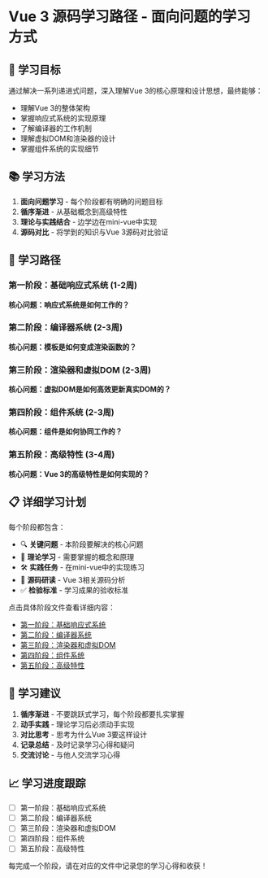 # Vue 3 源码学习路径 - 面向问题的学习方式

## 🎯 学习目标

通过解决一系列递进式问题，深入理解Vue 3的核心原理和设计思想，最终能够：
- 理解Vue 3的整体架构
- 掌握响应式系统的实现原理
- 了解编译器的工作机制
- 理解虚拟DOM和渲染器的设计
- 掌握组件系统的实现细节

## 📚 学习方法

1. **面向问题学习** - 每个阶段都有明确的问题目标
2. **循序渐进** - 从基础概念到高级特性
3. **理论与实践结合** - 边学边在mini-vue中实现
4. **源码对比** - 将学到的知识与Vue 3源码对比验证

## 🚀 学习路径

### 第一阶段：基础响应式系统 (1-2周)
**核心问题：响应式系统是如何工作的？**

### 第二阶段：编译器系统 (2-3周)  
**核心问题：模板是如何变成渲染函数的？**

### 第三阶段：渲染器和虚拟DOM (2-3周)
**核心问题：虚拟DOM是如何高效更新真实DOM的？**

### 第四阶段：组件系统 (2-3周)
**核心问题：组件是如何协同工作的？**

### 第五阶段：高级特性 (3-4周)
**核心问题：Vue 3的高级特性是如何实现的？**

## 📋 详细学习计划

每个阶段都包含：
- 🔍 **关键问题** - 本阶段要解决的核心问题
- 📖 **理论学习** - 需要掌握的概念和原理
- 🛠️ **实践任务** - 在mini-vue中的实现练习
- 🔬 **源码研读** - Vue 3相关源码分析
- ✅ **检验标准** - 学习成果的验收标准

点击具体阶段文件查看详细内容：
- [第一阶段：基础响应式系统](./第一阶段-响应式系统.md)
- [第二阶段：编译器系统](./第二阶段-编译器系统.md)
- [第三阶段：渲染器和虚拟DOM](./第三阶段-渲染器系统.md)
- [第四阶段：组件系统](./第四阶段-组件系统.md)
- [第五阶段：高级特性](./第五阶段-高级特性.md)

## 🎯 学习建议

1. **循序渐进** - 不要跳跃式学习，每个阶段都要扎实掌握
2. **动手实践** - 理论学习后必须动手实现
3. **对比思考** - 思考为什么Vue 3要这样设计
4. **记录总结** - 及时记录学习心得和疑问
5. **交流讨论** - 与他人交流学习心得

## 📈 学习进度跟踪

- [ ] 第一阶段：基础响应式系统
- [ ] 第二阶段：编译器系统
- [ ] 第三阶段：渲染器和虚拟DOM
- [ ] 第四阶段：组件系统
- [ ] 第五阶段：高级特性

每完成一个阶段，请在对应的文件中记录您的学习心得和收获！

